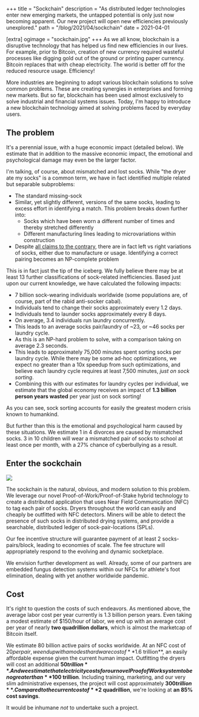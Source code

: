 +++
title = "Sockchain"
description = "As distributed ledger technologies enter new emerging markets, the untapped potential is only just now becoming apparent. Our new project will open new efficiencies previously unexplored."
path = "/blog/2021/04/sockchain"
date = 2021-04-01

[extra]
ogimage = "sockchain.jpg"
+++
As we all know, blockchain is a disruptive technology that has helped us find new efficiencies in our lives. For example, prior to Bitcoin, creation of new currency required wasteful processes like digging gold out of the ground or printing paper currency. Bitcoin replaces that with cheap electricity. The world is better off for the reduced resource usage. Efficiency!

More industries are beginning to adopt various blockchain solutions to solve common problems. These are creating synergies in enterprises and forming new markets. But so far, blockchain has been used almost exclusively to solve industrial and financial systems issues. Today, I'm happy to introduce a new blockchain technology aimed at solving problems faced by everyday users.

## The problem

It's a perennial issue, with a huge economic impact (detailed below). We estimate that in addition to the massive economic impact, the emotional and psychological damage may even be the larger factor.

I'm talking, of course, about mismatched and lost socks. While "the dryer ate my socks" is a common term, we have in fact identified multiple related but separable subproblems:

* The standard missing-sock
* Similar, yet slightly different, versions of the same socks, leading to excess effort in identifying a match. This problem breaks down further into:
    * Socks which have been worn a different number of times and thereby stretched differently
    * Different manufacturing lines leading to microvariations within construction
* Despite [all claims to the contrary](https://twitter.com/snoyberg/status/1347532268064137224?s=20), there are in fact left vs right variations of socks, either due to manufacture or usage. Identifying a correct pairing becomes an NP-complete problem

This is in fact just the tip of the iceberg. We fully believe there may be at least 13 further classifications of sock-related inefficiencies. Based just upon our current knowledge, we have calculated the following impacts:

* 7 billion sock-wearing individuals worldwide (some populations are, of course, part of the rabid anti-socker cabal).
* Individuals tend to change their socks approximately every 1.2 days.
* Individuals tend to launder socks approximately every 8 days.
* On average, 3.4 individuals run laundry concurrently.
* This leads to an average socks pair/laundry of ~23, or ~46 socks per laundry cycle.
* As this is an NP-hard problem to solve, with a comparison taking on average 2.3 seconds.
* This leads to approximately 75,000 minutes spent sorting socks per laundry cycle. While there may be some ad-hoc optimizations, we expect no greater than a 10x speedup from such optimizations, and believe each laundry cycle requires at least 7,500 minutes, _just on sock sorting_.
* Combining this with our estimates for laundry cycles per individual, we estimate that the global economy receives an impact of **1.3 billion person years wasted** per year just on sock sorting!

As you can see, sock sorting accounts for easily the greatest modern crisis known to humankind.

But further than this is the emotional and psychological harm caused by these situations. We estimate 1 in 4 divorces are caused by mismatched socks. 3 in 10 children will wear a mismatched pair of socks to school at least once per month, with a 27% chance of cyberbullying as a result.

## Enter the sockchain

<img src="/thumbs/sockchain.jpg">

The sockchain is the natural, obvious, and modern solution to this problem. We leverage our novel Proof-of-Work/Proof-of-Stake hybrid technology to create a distributed application that uses Near Field Communication (NFC) to tag each pair of socks. Dryers throughout the world can easily and cheaply be outfitted with NFC detectors. Miners will be able to detect the presence of such socks in distributed drying systems, and provide a searchable, distributed ledger of sock-pair-locations (SPLs).

Our fee incentive structure will guarantee payment of at least 2 socks-pairs/block, leading to economies of scale. The fee structure will appropriately respond to the evolving and dynamic socketplace.

We envision further development as well. Already, some of our partners are embedded fungus detection systems within our NFCs for athlete's foot elimination, dealing with yet another worldwide pandemic.

## Cost

It's right to question the costs of such endeavors. As mentioned above, the average labor cost per year currently is 1.3 billion person years. Even taking a modest estimate of $150/hour of labor, we end up with an average cost per year of nearly **two quadrillion dollars**, which is almost the marketcap of Bitcoin itself.

We estimate 80 billion active pairs of socks worldwide. At an NFC cost of $20 per pair, we end up with a modest hardware cost of **$1.6 trillion**, an easily affordable expense given the current human impact. Outfitting the dryers will cost an additional **$50 trillion**. And we estimate that electricity costs for our novel Proof of Work system to be no greater than **$100 trillion**. Including training, marketing, and our very slim administrative expenses, the project will cost approximately **$300 trillion**. Compared to the current cost of **$2 quadrillion**, we're looking at **an 85% cost savings**.

It would be inhumane _not_ to undertake such a project.
